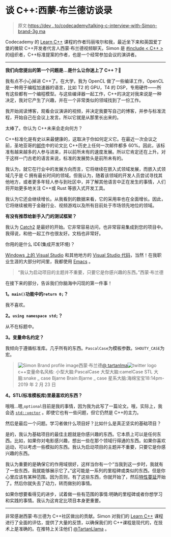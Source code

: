 # 谈 C++:西蒙·布兰德访谈录

> 原文:[https://dev . to/codecademy/talking-c-interview-with-Simon-brand-3g ma](https://dev.to/codecademy/talking-c-interview-with-simon-brand-3gma)

Codecademy 的 [Learn C++](https://www.codecademy.com/learn/learn-c-plus-plus) 课程的作者玛丽埃尔和我，最近坐下来和英国爱丁堡的微软 C++开发者代言人西蒙·布兰德视频聊天。Simon 是 [#include < C++ >](https://www.includecpp.org) 的组织者，C++标准提案的作者，也是一个经常参加会议的演讲者。

* * *

**我们向您提出的第一个问题是...是什么让你迷上了 C++？**🐣

我有点不小心掉进 C++了。在大学，我为 OpenCL 做了一些编译工作，OpenCL 是一种用于编程加速器的语言，比如 T2 的 GPU，T4 的 DSP，专用硬件——所有这些都有一个编程模型。与这些编译器一起工作，C++的决定对我来说是一种决定，我对它产生了兴趣，并在一个非常类似的领域找到了一份工作。

我开始阅读博客，观看会议演讲的视频，并决定我要写自己的博客，并参与标准流程，开始自己在会议上发言。所以它就是从那里长出来的。

太棒了。你认为 C++未来会走向何方？

C++标准化是有史以来最健康的，这取决于你如何定义它。在最近一次会议之前，圣地亚哥的[邮件](https://isocpp.org/std/meetings-and-participation/papers-and-mailings)中的论文比 C++历史上任何一次邮件都多 60%。因此，该标准有越来越多的人参与进来，并以前所未有的速度发展。所以它肯定还在上升。对于这样一门古老的语言来说，标准的发展势头是前所未有的。

我认为，就它在行业中的发展方向而言，它将继续在嵌入式领域发展，而嵌入式领域几乎是 C 拥有最长时间的领域。但我认为，随着该领域的开发人员尝试寻找其他地方，或者更多年轻人参与到社区中，并了解其他语言中正在发生的事情，人们将开始更多地关注 C++或 Rust 等嵌入式开发工具。

我认为它还会继续增长。从我看到的数据来看，它的采用率也在全面增长。因此，它将继续被用于金融行业、视频游戏以及所有目前处于市场领先地位的领域。

**有没有推荐给新手入门的测试框架？**

我认为 [Catch2](https://github.com/catchorg/Catch2) 是最好的开始。它非常容易访问，也非常容易集成到您的项目中。我得说，和他一起工作也很友好。文档也非常好。

你用的是什么 IDE(集成开发环境)？

[Windows 上的 Visual Studio](https://visualstudio.microsoft.com) 和其他地方的 [Visual Studio 代码](https://code.visualstudio.com)，当然！在我职业生涯的大部分时间里，我都使用 [Emacs](https://www.gnu.org/software/emacs) 。

> “我认为启动项目的主题并不重要，只要它是你感兴趣的东西。”西蒙·布兰德

在接下来的部分，告诉我们你脑海中闪现的第一件事！

**1。`main()`功能中的`return 0;`？**

我不喜欢。

**2。`using namespace std;`？**

从不在标题中。

**3。变量命名约定？**

我倾向于遵循标准库。几乎所有的东西。`PascalCase`为模板参数。`SHOUTY_CASE`为宏。

> ![Simon Brand profile image](../Images/945d23941943554f1d1e98fce44cd96d.png)西蒙·布兰德[@ tartanlma](https://dev.to/tartanllama)![twitter logo](../Images/4c8a2313941dda016bf4d78d103264aa.png)c++变量命名风格:
> 小型大脑:PascalCase
> 大型大脑:camelCase
> STL 大脑:snake _ case
> Bjarne Brain:Bjarne _ case
> 星系大脑:海绵宝宝18:14pm-2019 年 2 月 23 日

**4。STL(标准模板库)里最喜欢的东西？**

哦哦...嗯,`optional`目前是我的事情，因为我为此写了一篇论文。哦，实际上，我会选 [`std::vector`](https://www.codecademy.com/learn/learn-c-plus-plus/modules/learn-cpp-vectors) 。即使它也有一些问题，但它仍然是 C++的主力。

然后是最后一个问题。学习者做什么项目好？比如什么是真正坚实的基础项目？

是的，我认为基础项目的最佳主题就是你感兴趣的东西。它本质上可以是任何东西。比如，如果你对电影感兴趣，想出一些在那个领域行得通的东西。如果你喜欢运动，可以考虑一些模拟的东西。我认为启动项目的主题并不重要，只要它是你感兴趣的东西。

我认为重要的是确保它的作用域很好，这样当你有一个“当我到这一步时，我就有了一些东西，我就能够展示它了。”这可能是一系列的里程碑或类似的东西。但是你心里应该有某种范围。因为否则，有了这些东西，你就开始了，然后[特性蔓延](https://en.wikipedia.org/wiki/Feature_creep)开始了。然后你就失去了动力，转而做别的事情。

如果你想要看得见的进步，试着做一些有范围的事情:明确的里程碑或者你想学习和实践的事情。我认为这肯定比项目本身更重要。

* * *

非常感谢西蒙·布兰德为 C++社区做出的贡献。Simon 对我们的 [Learn C++](https://www.codecademy.com/learn/learn-c-plus-plus) 课程进行了全面的评估，提供了大量的反馈，以确保我们的 C++课程是现代的，在技术上是准确的。在推特上关注他们 [@TartanLlama](https://twitter.com/tartanllama) 。